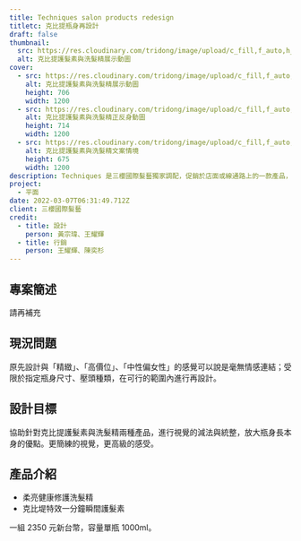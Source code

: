 ```yaml
---
title: Techniques salon products redesign
titletc: 克比提瓶身再設計
draft: false
thumbnail:
  src: https://res.cloudinary.com/tridong/image/upload/c_fill,f_auto,h_630,q_auto,w_1200/v1654476174/project/techniques-salon-products-redesign/03-%E5%85%8B%E6%AF%94%E6%8F%90%E8%AD%B7%E9%AB%AE%E7%B4%A0%E8%88%87%E6%B4%97%E9%AB%AE%E7%B2%BE%E7%93%B6%E8%BA%AB3%E7%A8%AE%E6%93%BA%E6%94%BE%E6%96%B9%E5%BC%8F%E5%8B%95%E7%95%AB.webp
  alt: 克比提護髮素與洗髮精展示動圖
cover:
  - src: https://res.cloudinary.com/tridong/image/upload/c_fill,f_auto,h_630,q_auto,w_1200/v1654476174/project/techniques-salon-products-redesign/03-%E5%85%8B%E6%AF%94%E6%8F%90%E8%AD%B7%E9%AB%AE%E7%B4%A0%E8%88%87%E6%B4%97%E9%AB%AE%E7%B2%BE%E7%93%B6%E8%BA%AB3%E7%A8%AE%E6%93%BA%E6%94%BE%E6%96%B9%E5%BC%8F%E5%8B%95%E7%95%AB.webp
    alt: 克比提護髮素與洗髮精展示動圖
    height: 706
    width: 1200
  - src: https://res.cloudinary.com/tridong/image/upload/c_fill,f_auto,h_630,q_auto,w_1200/v1654476172/project/techniques-salon-products-redesign/02-%E5%85%8B%E6%AF%94%E6%8F%90%E8%AD%B7%E9%AB%AE%E7%B4%A0%E8%88%87%E6%B4%97%E9%AB%AE%E7%B2%BE%E7%93%B6%E8%BA%AB%E4%B8%BB%E5%9C%96%E5%8B%95%E7%95%AB.webp
    alt: 克比提護髮素與洗髮精正反身動圖
    height: 714
    width: 1200
  - src: https://res.cloudinary.com/tridong/image/upload/c_fill,f_auto,h_630,q_auto,w_1200/v1654476174/project/techniques-salon-products-redesign/04-%E5%85%8B%E6%AF%94%E6%8F%90%E8%AD%B7%E9%AB%AE%E7%B4%A0%E8%88%87%E6%B4%97%E9%AB%AE%E7%B2%BE%E6%A9%AB%E5%B9%85.jpg
    alt: 克比提護髮素與洗髮精文案情境
    height: 675
    width: 1200
description: Techniques 是三櫻國際髮藝獨家調配，促銷於店面或線通路上的一款產品，針對護髮素與洗髮精現有包裝進行再設計，開闊更高價位需求的客群。
project:
  - 平面
date: 2022-03-07T06:31:49.712Z
client: 三櫻國際髮藝
credit:
  - title: 設計
    person: 黃宗瑋、王耀輝
  - title: 行銷
    person: 王耀輝、陳奕杉
---
```

## 專案簡述

請再補充

## 現況問題

原先設計與「精緻」、「高價位」、「中性偏女性」的感覺可以說是毫無情感連結；受限於指定瓶身尺寸、壓頭種類，在可行的範圍內進行再設計。

## 設計目標

協助針對克比提護髮素與洗髮精兩種產品，進行視覺的減法與統整，放大瓶身長本身的優點。更簡練的視覺，更高級的感受。

## 產品介紹

* 柔亮健康修護洗髮精
* 克比堤特效一分鐘瞬間護髮素

一組 2350 元新台幣，容量單瓶 1000ml。
